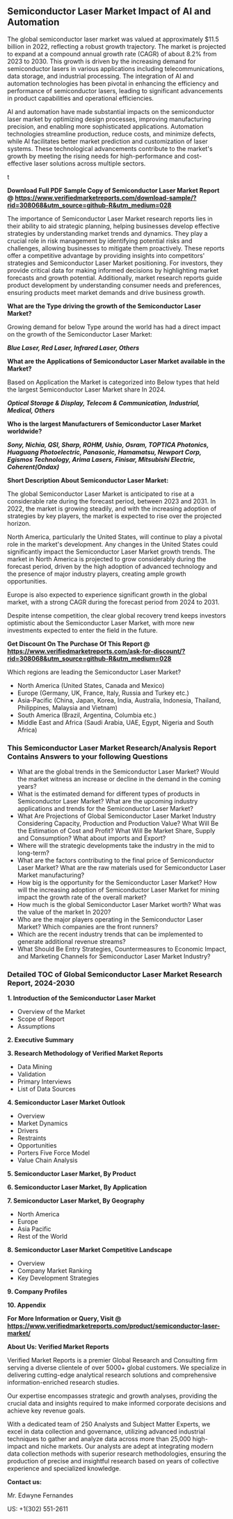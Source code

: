 <h2>Semiconductor Laser Market Impact of AI and Automation</h2><p>The global semiconductor laser market was valued at approximately $11.5 billion in 2022, reflecting a robust growth trajectory. The market is projected to expand at a compound annual growth rate (CAGR) of about 8.2% from 2023 to 2030. This growth is driven by the increasing demand for semiconductor lasers in various applications including telecommunications, data storage, and industrial processing. The integration of AI and automation technologies has been pivotal in enhancing the efficiency and performance of semiconductor lasers, leading to significant advancements in product capabilities and operational efficiencies.</p><p>AI and automation have made substantial impacts on the semiconductor laser market by optimizing design processes, improving manufacturing precision, and enabling more sophisticated applications. Automation technologies streamline production, reduce costs, and minimize defects, while AI facilitates better market prediction and customization of laser systems. These technological advancements contribute to the market's growth by meeting the rising needs for high-performance and cost-effective laser solutions across multiple sectors.</p>t</p><p id="" class=""><strong>Download Full PDF Sample Copy of Semiconductor Laser Market Report @ <a href="https://www.verifiedmarketreports.com/download-sample/?rid=308068&utm_source=github-R&utm_medium=028" target="_blank">https://www.verifiedmarketreports.com/download-sample/?rid=308068&utm_source=github-R&utm_medium=028</a></strong></p><p>The importance of&nbsp;Semiconductor Laser Market research reports lies in their ability to aid strategic planning, helping businesses develop effective strategies by understanding market trends and dynamics. They play a crucial role in risk management by identifying potential risks and challenges, allowing businesses to mitigate them proactively. These reports offer a competitive advantage by providing insights into competitors' strategies and Semiconductor Laser Market positioning. For investors, they provide critical data for making informed decisions by highlighting market forecasts and growth potential. Additionally, market research reports guide product development by understanding consumer needs and preferences, ensuring products meet market demands and drive business growth.</p><p><strong>What are the&nbsp;Type driving the growth of the Semiconductor Laser Market?</strong></p><p id="" class="">Growing demand for below Type around the world has had a direct impact on the growth of the Semiconductor Laser Market:</p><em><strong>Blue Laser, Red Laser, Infrared Laser, Others</strong></em></p><strong>What are the&nbsp;Applications&nbsp;of Semiconductor Laser Market available in the Market?</strong></p><p id="" class="">Based on Application the Market is categorized into Below types that held the largest Semiconductor Laser Market share In 2024.</p><em><strong>Optical Storage & Display, Telecom & Communication, Industrial, Medical, Others</strong></em></p><strong>Who is the largest Manufacturers of Semiconductor Laser Market worldwide?</strong></p><p><em><strong>Sony, Nichia, QSI, Sharp, ROHM, Ushio, Osram, TOPTICA Photonics, Huaguang Photoelectric, Panasonic, Hamamatsu, Newport Corp, Egismos Technology, Arima Lasers, Finisar, Mitsubishi Electric, Coherent(Ondax)</strong></em></p><p id="" class=""><strong>Short Description About Semiconductor Laser Market:</strong></p><p>The global Semiconductor Laser Market is anticipated to rise at a considerable rate during the forecast period, between 2023 and 2031. In 2022, the market is growing steadily, and with the increasing adoption of strategies by key players, the market is expected to rise over the projected horizon.</p><p>North America, particularly the United States, will continue to play a pivotal role in the market's development. Any changes in the United States could significantly impact the Semiconductor Laser Market growth trends. The market in North America is projected to grow considerably during the forecast period, driven by the high adoption of advanced technology and the presence of major industry players, creating ample growth opportunities.</p><p>Europe is also expected to experience significant growth in the global market, with a strong CAGR during the forecast period from 2024 to 2031.</p><p>Despite intense competition, the clear global recovery trend keeps investors optimistic about the Semiconductor Laser Market, with more new investments expected to enter the field in the future.</p><p id="" class=""><strong>Get Discount On The Purchase Of This Report @ <a href="https://www.verifiedmarketreports.com/ask-for-discount/?rid=308068&utm_source=github-R&utm_medium=028" target="_blank">https://www.verifiedmarketreports.com/ask-for-discount/?rid=308068&utm_source=github-R&utm_medium=028</a></strong></p>Which regions are leading the Semiconductor Laser Market?</p><ul><li>North America (United States, Canada and Mexico)</li><li>Europe (Germany, UK, France, Italy, Russia and Turkey etc.)</li><li>Asia-Pacific (China, Japan, Korea, India, Australia, Indonesia, Thailand, Philippines, Malaysia and Vietnam)</li><li>South America (Brazil, Argentina, Columbia etc.)</li><li>Middle East and Africa (Saudi Arabia, UAE, Egypt, Nigeria and South Africa)</li></ul><h3 id="" class="">This Semiconductor Laser Market Research/Analysis Report Contains Answers to your following Questions</h3><ul><li>What are the global trends in the Semiconductor Laser Market? Would the market witness an increase or decline in the demand in the coming years?</li><li>What is the estimated demand for different types of products in Semiconductor Laser Market? What are the upcoming industry applications and trends for the Semiconductor Laser Market?</li><li>What Are Projections of Global Semiconductor Laser Market Industry Considering Capacity, Production and Production Value? What Will Be the Estimation of Cost and Profit? What Will Be Market Share, Supply and Consumption? What about imports and Export?</li><li>Where will the strategic developments take the industry in the mid to long-term?</li><li>What are the factors contributing to the final price of Semiconductor Laser Market? What are the raw materials used for Semiconductor Laser Market manufacturing?</li><li>How big is the opportunity for the Semiconductor Laser Market? How will the increasing adoption of Semiconductor Laser Market for mining impact the growth rate of the overall market?</li><li>How much is the global Semiconductor Laser Market worth? What was the value of the market In 2020?</li><li>Who are the major players operating in the Semiconductor Laser Market? Which companies are the front runners?</li><li>Which are the recent industry trends that can be implemented to generate additional revenue streams?</li><li>What Should Be Entry Strategies, Countermeasures to Economic Impact, and Marketing Channels for Semiconductor Laser Market Industry?</li></ul><h3 id="" class="">Detailed TOC of Global Semiconductor Laser Market Research Report, 2024-2030</h3><p id="" class=""><strong>1. Introduction of the Semiconductor Laser Market</strong></p><ul><li>Overview of the Market</li><li>Scope of Report</li><li>Assumptions</li></ul><p id="" class=""><strong>2. Executive Summary</strong></p><p id="" class=""><strong>3. Research Methodology of Verified Market Reports</strong></p><ul><li>Data Mining</li><li>Validation</li><li>Primary Interviews</li><li>List of Data Sources</li></ul><p id="" class=""><strong>4. Semiconductor Laser Market Outlook</strong></p><ul><li>Overview</li><li>Market Dynamics</li><li>Drivers</li><li>Restraints</li><li>Opportunities</li><li>Porters Five Force Model</li><li>Value Chain Analysis</li></ul><p id="" class=""><strong>5. Semiconductor Laser Market, By Product</strong></p><p id="" class=""><strong>6. Semiconductor Laser Market, By Application</strong></p><p id="" class=""><strong>7. Semiconductor Laser Market, By Geography</strong></p><ul><li>North America</li><li>Europe</li><li>Asia Pacific</li><li>Rest of the World</li></ul><p id="" class=""><strong>8. Semiconductor Laser Market Competitive Landscape</strong></p><ul><li>Overview</li><li>Company Market Ranking</li><li>Key Development Strategies</li></ul><p id="" class=""><strong>9. Company Profiles</strong></p><p id="" class=""><strong>10. Appendix</strong></p><p id="" class=""><strong>For More Information or Query, Visit @ <a href="https://www.verifiedmarketreports.com/product/semiconductor-laser-market/" target="_blank">https://www.verifiedmarketreports.com/product/semiconductor-laser-market/</a></strong></p><p id="" class=""><strong>About Us: Verified Market Reports</strong></p><p id="" class="">Verified Market Reports is a premier Global Research and Consulting firm serving a diverse clientele of over 5000+ global customers. We specialize in delivering cutting-edge analytical research solutions and comprehensive information-enriched research studies.</p><p id="" class="">Our expertise encompasses strategic and growth analyses, providing the crucial data and insights required to make informed corporate decisions and achieve key revenue goals.</p><p id="" class="">With a dedicated team of 250 Analysts and Subject Matter Experts, we excel in data collection and governance, utilizing advanced industrial techniques to gather and analyze data across more than 25,000 high-impact and niche markets. Our analysts are adept at integrating modern data collection methods with superior research methodologies, ensuring the production of precise and insightful research based on years of collective experience and specialized knowledge.</p><p id="" class=""><strong>Contact us:</strong></p><p id="" class="">Mr. Edwyne Fernandes</p><p id="" class="">US: +1(302) 551-2611</p>